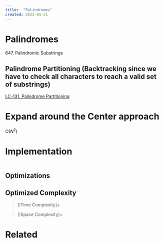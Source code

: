 ```yaml
---
title:  "Palindromes"
created: 2023-01-21
---
```





# Palindromes

647. Palindromic Substrings

## Palindrome Partitioning (Backtracking since we have to check all characters to reach a valid set of substrings)
[LC-131. Palindrome Partitioning](</docs/Algos Practice/Leetcode Questions/LC-131. Palindrome Partitioning.md>)
# Expand around the Center approach
O($N^2$)

# Implementation

```python

```

## Optimizations

## Optimized Complexity

>[!Time Complexity]+

>[!Space Complexity]+



# Related
